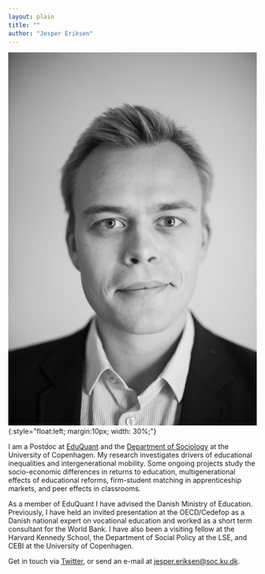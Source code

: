 ```yaml
---
layout: plain
title: ""
author: "Jesper Eriksen"
---
```


![Jesper Eriksen](avatar.jpg){:style="float:left; margin:10px; width: 30%;"}

I am a Postdoc at [EduQuant](https://www.economics.ku.dk/research/externally-funded-research_new/uddankvant/) and the [Department of Sociology](https://www.sociology.ku.dk/) at the University of Copenhagen.  My research investigates drivers of educational inequalities and intergenerational mobility. Some ongoing projects study the socio-economic differences in returns to education, multigenerational effects of educational reforms, firm-student matching in apprenticeship markets, and peer effects in classrooms. 

As a member of EduQuant I have advised the Danish Ministry of Education. Previously, I have held an invited presentation at the OECD/Cedefop as a Danish national expert on vocational education and worked as a short term consultant for the World Bank. I have also been a visiting fellow at the Harvard Kennedy School, the Department of Social Policy at the LSE, and CEBI at the University of Copenhagen.

Get in touch via [Twitter](https://twitter.com/eriksenjesper), or send an e-mail at [jesper.eriksen@soc.ku.dk](mailto:jesper.eriksen@soc.ku.dk). 
